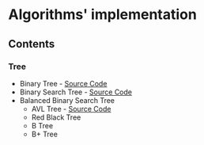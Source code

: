 # Algorithms' implementation

## Contents

### Tree
- Binary Tree - [Source Code](https://github.com/load0ne/algo/blob/master/tree/BinaryTree.cpp)
- Binary Search Tree - [Source Code](https://github.com/load0ne/algo/blob/master/tree/BinarySearchTree.cpp)
- Balanced Binary Search Tree
    - AVL Tree - [Source Code](https://github.com/load0ne/algo/blob/master/tree/AVLTree.cpp)
    - Red Black Tree
    - B Tree
    - B+ Tree
